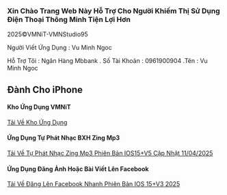 ### Xin Chào Trang Web Này Hỗ Trợ Cho Người Khiếm Thị Sử Dụng Điện Thoại Thông Minh Tiện Lợi Hơn

2025©️VMNiT-VMNStudio95

Người Viết Ứng Dụng : Vu Minh Ngoc 

Hỗ Trợ Tôi : Ngân Hàng Mbbank . Số Tài Khoản : 0961900904 .Tên : Vu Minh Ngoc

  ## Đành Cho iPhone 

  #### Kho Ứng Dụng VMNiT

[Tải Về Kho Ứng Dụng ](https://www.icloud.com/shortcuts/fec945db9918409888a85b10e0551601)


  #### Ứng Dụng Tự Phát Nhạc BXH Zing Mp3


[Tải Về Tự Phát Nhạc Zing Mp3 Phiên Bản IOS15+V5 Cập Nhật 11/04/2025](https://www.icloud.com/shortcuts/f51bfded6c4640b8bbb1057a6f316116)

   
  #### Ứng Dụng Đăng Ảnh Hoặc Bài Viết Lên Facebook 

 [Tải Về Đăng Lên Facebook Nhanh Phiên Bản IOS 15+V3 2025
](https://www.icloud.com/shortcuts/a15a052246274c7198fb265e0c3ff3f4)